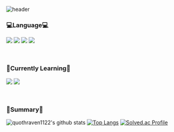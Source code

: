 ![header](https://capsule-render.vercel.app/api?type=waving&color=0:c4e0fb,100:2E4DA7&height=350&section=header&text=-nl-Minju%20Jung-nl--nl--nl-&fontSize=60&fontColor=fbfcf8&animation=fadeIn)

### 💻Language💻   
<img src="https://img.shields.io/badge/PYTHON-008ecc?style=for-the-badge&logo=PYTHON&logoColor=white"> <img src="https://img.shields.io/badge/JAVASCRIPT-ffe338?style=for-the-badge&logo=JAVASCRIPT&logoColor=black"> <img src="https://img.shields.io/badge/HTML5-ff4500?style=for-the-badge&logo=HTML5&logoColor=white"> <img src="https://img.shields.io/badge/CSS3-0e4d92?style=for-the-badge&logo=CSS3&logoColor=white">

<br>
   
### 🌱Currently Learning🌱
<img src="https://img.shields.io/badge/REACT-79f6fc?style=for-the-badge&logo=REACT&logoColor=white"> <img src="https://img.shields.io/badge/node.js-339933?style=for-the-badge&logo=Node.js&logoColor=white">

<br>

### 📑Summary📑  
![quothraven1122's github stats](https://github-readme-stats.vercel.app/api?username=quothraven1122&show_icons=true&theme=tokyonight) [![Top Langs](https://github-readme-stats.vercel.app/api/top-langs/?username=quothraven1122&layout=donut)](https://github.com/quothraven1122/github-readme-stats) [![Solved.ac Profile](http://mazassumnida.wtf/api/v2/generate_badge?boj=quothraven)](https://solved.ac/quothraven/)

